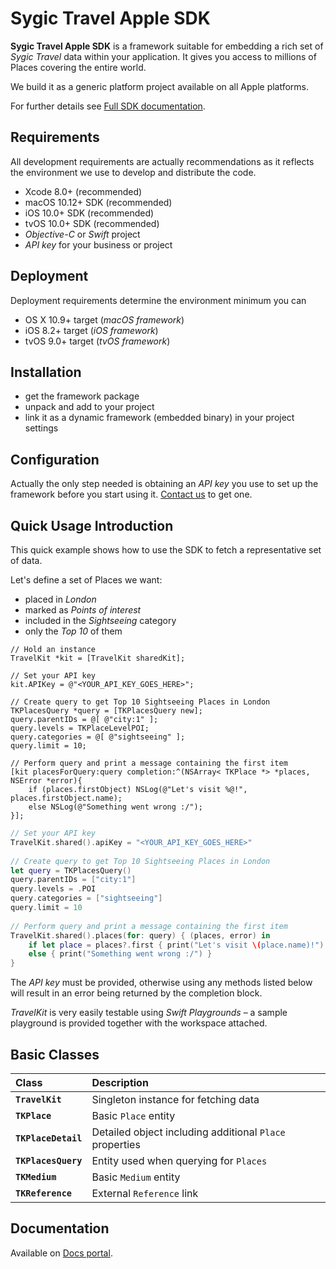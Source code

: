 # Sygic Travel Apple SDK


**Sygic Travel Apple SDK** is a framework suitable for embedding a rich set of _Sygic Travel_ data within your application. It gives you access to millions of Places covering the entire world.

We build it as a generic platform project available on all Apple platforms.

For further details see [Full SDK documentation](http://docs.sygictravelapi.com/apple-sdk/latest/).

## Requirements

All development requirements are actually recommendations as it reflects the environment we use to develop and distribute the code.

- Xcode 8.0+ (recommended)
- macOS 10.12+ SDK (recommended)
- iOS 10.0+ SDK (recommended)
- tvOS 10.0+ SDK (recommended)
- _Objective-C_ or _Swift_ project
- _API key_ for your business or project

## Deployment

Deployment requirements determine the environment minimum you can 

- OS X 10.9+ target (_macOS framework_)
- iOS 8.2+ target (_iOS framework_)
- tvOS 9.0+ target (_tvOS framework_)

## Installation

- get the framework package
- unpack and add to your project
- link it as a dynamic framework (embedded binary) in your project settings

## Configuration

Actually the only step needed is obtaining an _API key_ you use to set up the framework before you start using it. [Contact us](https://travel.sygic.com/b2b) to get one.

## Quick Usage Introduction

This quick example shows how to use the SDK to fetch a representative set of data.

Let's define a set of Places we want:

- placed in _London_
- marked as _Points of interest_
- included in the _Sightseeing_ category
- only the _Top 10_ of them

```objc
// Hold an instance
TravelKit *kit = [TravelKit sharedKit];
	
// Set your API key
kit.APIKey = @"<YOUR_API_KEY_GOES_HERE>";
	
// Create query to get Top 10 Sightseeing Places in London
TKPlacesQuery *query = [TKPlacesQuery new];
query.parentIDs = @[ @"city:1" ];
query.levels = TKPlaceLevelPOI;
query.categories = @[ @"sightseeing" ];
query.limit = 10;
	
// Perform query and print a message containing the first item
[kit placesForQuery:query completion:^(NSArray< TKPlace *> *places, NSError *error){
	if (places.firstObject) NSLog(@"Let's visit %@!", places.firstObject.name);
	else NSLog(@"Something went wrong :/");
}];
```

```swift
// Set your API key
TravelKit.shared().apiKey = "<YOUR_API_KEY_GOES_HERE>"
	
// Create query to get Top 10 Sightseeing Places in London
let query = TKPlacesQuery()
query.parentIDs = ["city:1"]
query.levels = .POI
query.categories = ["sightseeing"]
query.limit = 10
	
// Perform query and print a message containing the first item
TravelKit.shared().places(for: query) { (places, error) in
	if let place = places?.first { print("Let's visit \(place.name)!") }
	else { print("Something went wrong :/") }
}
```

The *API key* must be provided, otherwise using any methods listed below will result in an error being returned by the completion block.

*TravelKit* is very easily testable using _Swift Playgrounds_ – a sample playground is provided together with the workspace attached.

## Basic Classes

Class               | Description
:-------------------|:---------------------
**`TravelKit`**       | Singleton instance for fetching data
**`TKPlace`**         | Basic `Place` entity
**`TKPlaceDetail`**   | Detailed object including additional `Place` properties
**`TKPlacesQuery`**   | Entity used when querying for `Places`
**`TKMedium`**        | Basic `Medium` entity
**`TKReference`**     | External `Reference` link

## Documentation

Available on [Docs portal](http://docs.sygictravelapi.com/apple-sdk/latest/).
